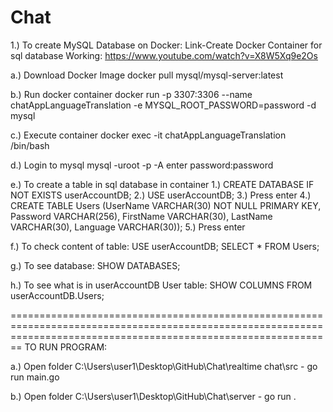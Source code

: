 # Chat
1.) To create MySQL Database on Docker: Link-Create Docker Container for sql database Working: https://www.youtube.com/watch?v=X8W5Xq9e2Os 

a.) Download Docker Image docker pull mysql/mysql-server:latest

b.) Run docker container
    docker run -p 3307:3306 --name chatAppLanguageTranslation -e MYSQL_ROOT_PASSWORD=password -d mysql

c.) Execute container
    docker exec -it chatAppLanguageTranslation /bin/bash

d.) Login to mysql
    mysql -uroot -p -A
    enter password:password

e.) To create a table in sql database in container
    1.) CREATE DATABASE IF NOT EXISTS userAccountDB;
    2.) USE userAccountDB;
    3.) Press enter
    4.) CREATE TABLE Users (UserName VARCHAR(30) NOT NULL PRIMARY KEY, Password VARCHAR(256), FirstName VARCHAR(30), LastName VARCHAR(30), Language VARCHAR(30));
    5.) Press enter

f.) To check content of table:
    USE userAccountDB; SELECT * FROM Users;

g.) To see database:
    SHOW DATABASES;

h.) To see what is in userAccountDB User table:
    SHOW COLUMNS FROM userAccountDB.Users;

====================================================================================================================================================================
TO RUN PROGRAM:

a.) Open folder C:\Users\user1\Desktop\GitHub\Chat\realtime chat\src
    - go run main.go
    
b.) Open folder C:\Users\user1\Desktop\GitHub\Chat\server
    - go run .
